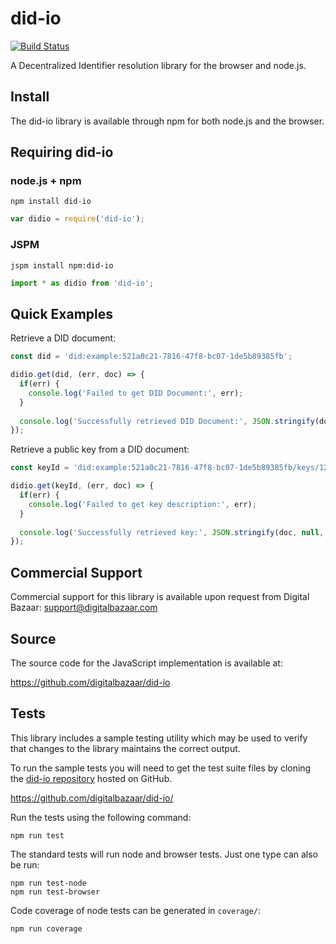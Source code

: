 did-io
=================

[![Build Status](https://travis-ci.org/digitalbazaar/did-io.png?branch=master)](https://travis-ci.org/digitalbazaar/did-io)

A Decentralized Identifier resolution library for the browser and
node.js.

Install
-------

The did-io library is available through npm for both node.js and 
the browser.

## Requiring did-io

### node.js + npm

```
npm install did-io
```

```js
var didio = require('did-io');
```

### JSPM

```
jspm install npm:did-io
```

``` js
import * as didio from 'did-io';
```


Quick Examples
--------------

Retrieve a DID document:

```javascript
const did = 'did:example:521a0c21-7816-47f8-bc07-1de5b89385fb';

didio.get(did, (err, doc) => {
  if(err) {
    console.log('Failed to get DID Document:', err);
  }
  
  console.log('Successfully retrieved DID Document:', JSON.stringify(doc, null, 2));
});
```

Retrieve a public key from a DID document:

```javascript
const keyId = 'did:example:521a0c21-7816-47f8-bc07-1de5b89385fb/keys/123';

didio.get(keyId, (err, doc) => {
  if(err) {
    console.log('Failed to get key description:', err);
  }
  
  console.log('Successfully retrieved key:', JSON.stringify(doc, null, 2));
});
```

Commercial Support
------------------

Commercial support for this library is available upon request from
Digital Bazaar: support@digitalbazaar.com

Source
------

The source code for the JavaScript implementation is available at:

https://github.com/digitalbazaar/did-io

Tests
-----

This library includes a sample testing utility which may be used to verify
that changes to the library maintains the correct output.

To run the sample tests you will need to get the test suite files by cloning
the [did-io repository][did-io] hosted on GitHub.

https://github.com/digitalbazaar/did-io/

Run the tests using the following command:

    npm run test

The standard tests will run node and browser tests. Just one type can also
be run:

    npm run test-node
    npm run test-browser

Code coverage of node tests can be generated in `coverage/`:

    npm run coverage

[did-io]: https://github.com/digitalbazaar/did-io/
